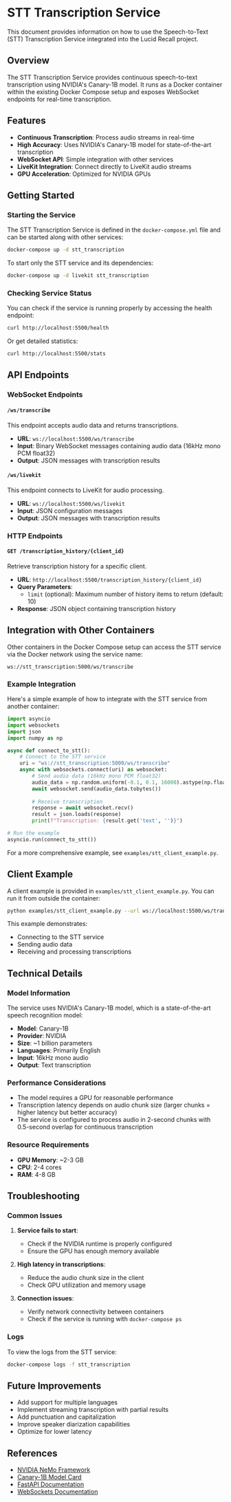# STT Transcription Service

This document provides information on how to use the Speech-to-Text (STT) Transcription Service integrated into the Lucid Recall project.

## Overview

The STT Transcription Service provides continuous speech-to-text transcription using NVIDIA's Canary-1B model. It runs as a Docker container within the existing Docker Compose setup and exposes WebSocket endpoints for real-time transcription.

## Features

- **Continuous Transcription**: Process audio streams in real-time
- **High Accuracy**: Uses NVIDIA's Canary-1B model for state-of-the-art transcription
- **WebSocket API**: Simple integration with other services
- **LiveKit Integration**: Connect directly to LiveKit audio streams
- **GPU Acceleration**: Optimized for NVIDIA GPUs

## Getting Started

### Starting the Service

The STT Transcription Service is defined in the `docker-compose.yml` file and can be started along with other services:

```bash
docker-compose up -d stt_transcription
```

To start only the STT service and its dependencies:

```bash
docker-compose up -d livekit stt_transcription
```

### Checking Service Status

You can check if the service is running properly by accessing the health endpoint:

```bash
curl http://localhost:5500/health
```

Or get detailed statistics:

```bash
curl http://localhost:5500/stats
```

## API Endpoints

### WebSocket Endpoints

#### `/ws/transcribe`

This endpoint accepts audio data and returns transcriptions.

- **URL**: `ws://localhost:5500/ws/transcribe`
- **Input**: Binary WebSocket messages containing audio data (16kHz mono PCM float32)
- **Output**: JSON messages with transcription results

#### `/ws/livekit`

This endpoint connects to LiveKit for audio processing.

- **URL**: `ws://localhost:5500/ws/livekit`
- **Input**: JSON configuration messages
- **Output**: JSON messages with transcription results

### HTTP Endpoints

#### `GET /transcription_history/{client_id}`

Retrieve transcription history for a specific client.

- **URL**: `http://localhost:5500/transcription_history/{client_id}`
- **Query Parameters**:
  - `limit` (optional): Maximum number of history items to return (default: 10)
- **Response**: JSON object containing transcription history

## Integration with Other Containers

Other containers in the Docker Compose setup can access the STT service via the Docker network using the service name:

```
ws://stt_transcription:5000/ws/transcribe
```

### Example Integration

Here's a simple example of how to integrate with the STT service from another container:

```python
import asyncio
import websockets
import json
import numpy as np

async def connect_to_stt():
    # Connect to the STT service
    uri = "ws://stt_transcription:5000/ws/transcribe"
    async with websockets.connect(uri) as websocket:
        # Send audio data (16kHz mono PCM float32)
        audio_data = np.random.uniform(-0.1, 0.1, 16000).astype(np.float32)
        await websocket.send(audio_data.tobytes())
        
        # Receive transcription
        response = await websocket.recv()
        result = json.loads(response)
        print(f"Transcription: {result.get('text', '')}")

# Run the example
asyncio.run(connect_to_stt())
```

For a more comprehensive example, see `examples/stt_client_example.py`.

## Client Example

A client example is provided in `examples/stt_client_example.py`. You can run it from outside the container:

```bash
python examples/stt_client_example.py --url ws://localhost:5500/ws/transcribe
```

This example demonstrates:
- Connecting to the STT service
- Sending audio data
- Receiving and processing transcriptions

## Technical Details

### Model Information

The service uses NVIDIA's Canary-1B model, which is a state-of-the-art speech recognition model:

- **Model**: Canary-1B
- **Provider**: NVIDIA
- **Size**: ~1 billion parameters
- **Languages**: Primarily English
- **Input**: 16kHz mono audio
- **Output**: Text transcription

### Performance Considerations

- The model requires a GPU for reasonable performance
- Transcription latency depends on audio chunk size (larger chunks = higher latency but better accuracy)
- The service is configured to process audio in 2-second chunks with 0.5-second overlap for continuous transcription

### Resource Requirements

- **GPU Memory**: ~2-3 GB
- **CPU**: 2-4 cores
- **RAM**: 4-8 GB

## Troubleshooting

### Common Issues

1. **Service fails to start**:
   - Check if the NVIDIA runtime is properly configured
   - Ensure the GPU has enough memory available

2. **High latency in transcriptions**:
   - Reduce the audio chunk size in the client
   - Check GPU utilization and memory usage

3. **Connection issues**:
   - Verify network connectivity between containers
   - Check if the service is running with `docker-compose ps`

### Logs

To view the logs from the STT service:

```bash
docker-compose logs -f stt_transcription
```

## Future Improvements

- Add support for multiple languages
- Implement streaming transcription with partial results
- Add punctuation and capitalization
- Improve speaker diarization capabilities
- Optimize for lower latency

## References

- [NVIDIA NeMo Framework](https://github.com/NVIDIA/NeMo)
- [Canary-1B Model Card](https://catalog.ngc.nvidia.com/orgs/nvidia/teams/nemo/models/canary-1b)
- [FastAPI Documentation](https://fastapi.tiangolo.com/)
- [WebSockets Documentation](https://websockets.readthedocs.io/)